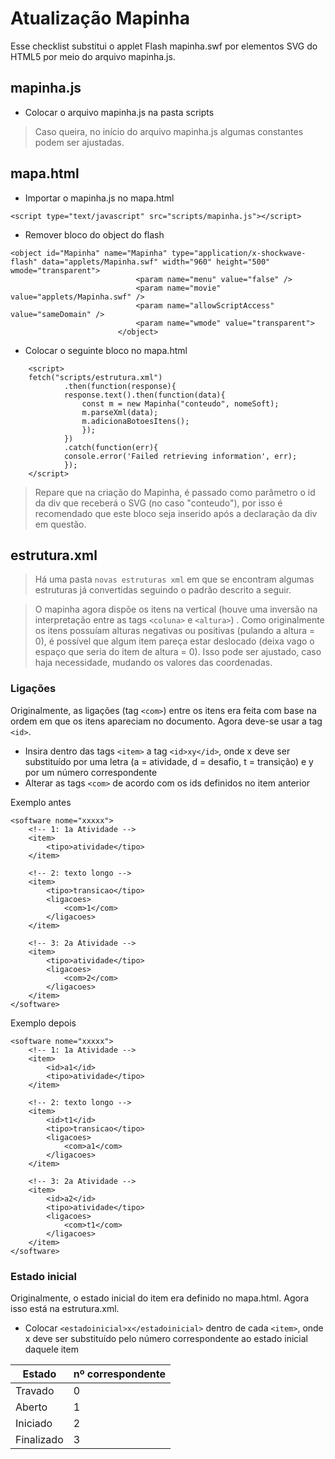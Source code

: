 
# Atualização Mapinha
Esse checklist substitui o applet Flash mapinha.swf por elementos SVG do HTML5 por meio do arquivo mapinha.js.

## mapinha.js
- Colocar o arquivo mapinha.js na pasta scripts
> Caso queira, no início do arquivo mapinha.js algumas constantes podem ser ajustadas.

## mapa.html
- Importar o mapinha.js no mapa.html
```
<script type="text/javascript" src="scripts/mapinha.js"></script>
```
- Remover bloco do object do flash
```
<object id="Mapinha" name="Mapinha" type="application/x-shockwave-flash" data="applets/Mapinha.swf" width="960" height="500" wmode="transparent">
							<param name="menu" value="false" />
							<param name="movie" value="applets/Mapinha.swf" />
							<param name="allowScriptAccess" value="sameDomain" />
							<param name="wmode" value="transparent">
						</object>
```
- Colocar o seguinte bloco no mapa.html
```
	<script>
	fetch("scripts/estrutura.xml")
			.then(function(response){
			response.text().then(function(data){
				const m = new Mapinha("conteudo", nomeSoft);
				m.parseXml(data);
				m.adicionaBotoesItens();
				});
			})
			.catch(function(err){ 
			console.error('Failed retrieving information', err);
			});
	</script>
```
> Repare que na criação do Mapinha, é passado como parâmetro o id da div que receberá o SVG (no caso "conteudo"), por isso é recomendado que este bloco seja inserido após a declaração da div em questão.

##  estrutura.xml
> Há uma pasta `novas estruturas xml` em que se encontram algumas estruturas já convertidas seguindo o padrão descrito a seguir.

> O mapinha agora dispõe os itens na vertical (houve uma inversão na interpretação entre as tags `<coluna>` e `<altura>`) . Como originalmente os itens possuíam alturas negativas ou positivas (pulando a altura  = 0), é possível que algum item pareça estar deslocado (deixa vago o espaço que seria do item de altura = 0). Isso pode ser ajustado, caso haja necessidade, mudando os valores das coordenadas.

### Ligações
Originalmente, as ligações (tag `<com>`) entre os itens era feita com base na ordem em que os itens apareciam no documento. Agora deve-se usar a tag `<id>`.
- Insira dentro das tags `<item>` a tag `<id>xy</id>`, onde x deve ser substituído por uma letra (a = atividade, d = desafio, t = transição) e y por um número correspondente
- Alterar as tags `<com>` de acordo com os ids definidos no item anterior

Exemplo antes
```
<software nome="xxxxx">
	<!-- 1: 1a Atividade -->
	<item>
		<tipo>atividade</tipo>
	</item>

	<!-- 2: texto longo -->
	<item>
		<tipo>transicao</tipo>
		<ligacoes>
			<com>1</com>			
		</ligacoes>
	</item>		
	
	<!-- 3: 2a Atividade -->
	<item>
		<tipo>atividade</tipo>
		<ligacoes>
			<com>2</com>
		</ligacoes>
	</item>
</software>
```

Exemplo depois
```
<software nome="xxxxx">
	<!-- 1: 1a Atividade -->
	<item>
		<id>a1</id>
		<tipo>atividade</tipo>
	</item>

	<!-- 2: texto longo -->
	<item>
		<id>t1</id>
		<tipo>transicao</tipo>
		<ligacoes>
			<com>a1</com>			
		</ligacoes>
	</item>		
	
	<!-- 3: 2a Atividade -->
	<item>
		<id>a2</id>
		<tipo>atividade</tipo>
		<ligacoes>
			<com>t1</com>
		</ligacoes>
	</item>
</software>
```
### Estado inicial
Originalmente, o estado inicial do item era definido no mapa.html. Agora isso está na estrutura.xml.
- Colocar `<estadoinicial>x</estadoinicial>` dentro de cada `<item>`, onde x deve ser substituído pelo número correspondente ao estado inicial daquele item

| Estado |nº correspondente |
|------------|-------|
|Travado |0|
|Aberto |1|
|Iniciado |2|
|Finalizado |3|
